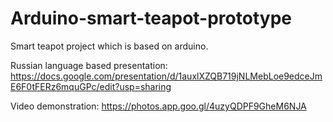 # Arduino-smart-teapot-prototype
Smart teapot project which is based on arduino.

Russian language based presentation: https://docs.google.com/presentation/d/1auxlXZQB719jNLMebLoe9edceJmE6F0tFERz6mquGPc/edit?usp=sharing 

Video demonstration: https://photos.app.goo.gl/4uzyQDPF9GheM6NJA
